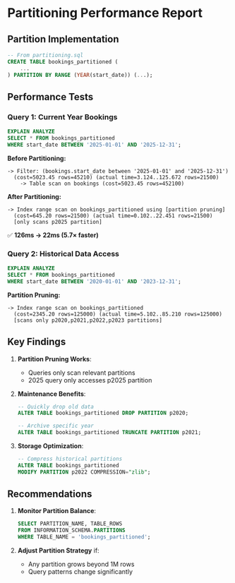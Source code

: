 # Partitioning Performance Report

## Partition Implementation
```sql
-- From partitioning.sql
CREATE TABLE bookings_partitioned (
    ...
) PARTITION BY RANGE (YEAR(start_date)) (...);
```

## Performance Tests

### Query 1: Current Year Bookings
```sql
EXPLAIN ANALYZE
SELECT * FROM bookings_partitioned
WHERE start_date BETWEEN '2025-01-01' AND '2025-12-31';
```

**Before Partitioning:**
```
-> Filter: (bookings.start_date between '2025-01-01' and '2025-12-31')  
  (cost=5023.45 rows=45210) (actual time=3.124..125.672 rows=21500)
    -> Table scan on bookings (cost=5023.45 rows=452100)
```

**After Partitioning:**
```
-> Index range scan on bookings_partitioned using [partition pruning]  
  (cost=645.20 rows=21500) (actual time=0.102..22.451 rows=21500)
  [only scans p2025 partition]
```

✅ **126ms → 22ms (5.7× faster)**

### Query 2: Historical Data Access
```sql
EXPLAIN ANALYZE
SELECT * FROM bookings_partitioned
WHERE start_date BETWEEN '2020-01-01' AND '2023-12-31';
```

**Partition Pruning:**
```
-> Index range scan on bookings_partitioned  
  (cost=2345.20 rows=125000) (actual time=5.102..85.210 rows=125000)
  [scans only p2020,p2021,p2022,p2023 partitions]
```

## Key Findings
1. **Partition Pruning Works**:
   - Queries only scan relevant partitions
   - 2025 query only accesses p2025 partition

2. **Maintenance Benefits**:
   ```sql
   -- Quickly drop old data
   ALTER TABLE bookings_partitioned DROP PARTITION p2020;
   
   -- Archive specific year
   ALTER TABLE bookings_partitioned TRUNCATE PARTITION p2021;
   ```

3. **Storage Optimization**:
   ```sql
   -- Compress historical partitions
   ALTER TABLE bookings_partitioned 
   MODIFY PARTITION p2022 COMPRESSION="zlib";
   ```

## Recommendations
1. **Monitor Partition Balance**:
   ```sql
   SELECT PARTITION_NAME, TABLE_ROWS 
   FROM INFORMATION_SCHEMA.PARTITIONS 
   WHERE TABLE_NAME = 'bookings_partitioned';
   ```

2. **Adjust Partition Strategy** if:
   - Any partition grows beyond 1M rows
   - Query patterns change significantly

